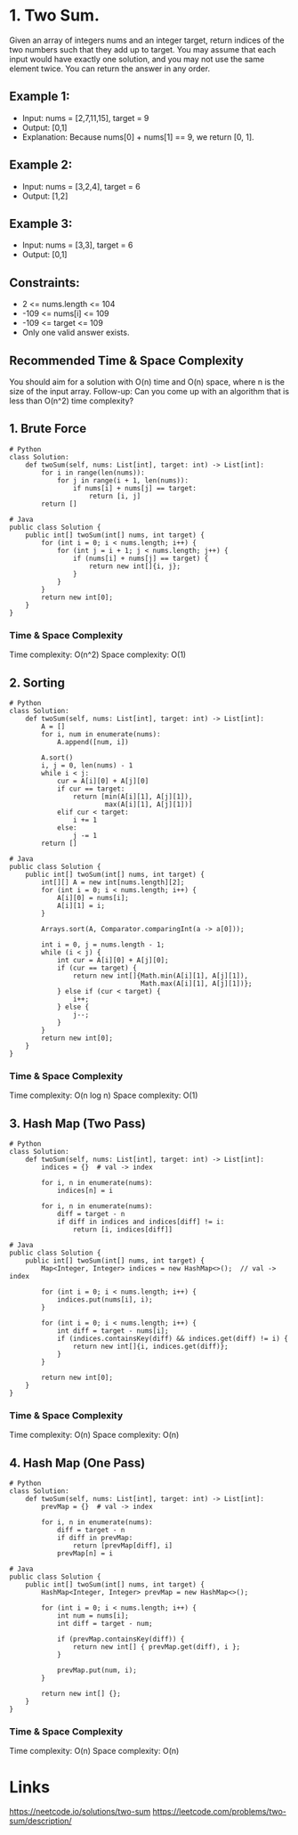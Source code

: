 # 1. Two Sum.

Given an array of integers nums and an integer target, return indices of the two numbers such that they add up to target.
You may assume that each input would have exactly one solution, and you may not use the same element twice.
You can return the answer in any order.

## Example 1:
* Input: nums = [2,7,11,15], target = 9
* Output: [0,1]
* Explanation: Because nums[0] + nums[1] == 9, we return [0, 1].

## Example 2:
* Input: nums = [3,2,4], target = 6
* Output: [1,2]

## Example 3:
* Input: nums = [3,3], target = 6
* Output: [0,1]
 
## Constraints:
* 2 <= nums.length <= 104
* -109 <= nums[i] <= 109
* -109 <= target <= 109
* Only one valid answer exists.
 
## Recommended Time & Space Complexity
You should aim for a solution with O(n) time and O(n) space, where n is the size of the input array.
Follow-up: Can you come up with an algorithm that is less than O(n^2) time complexity?

## 1. Brute Force
```
# Python
class Solution:
    def twoSum(self, nums: List[int], target: int) -> List[int]:
        for i in range(len(nums)):
            for j in range(i + 1, len(nums)):
                if nums[i] + nums[j] == target:
                    return [i, j]
        return []
```
```
# Java
public class Solution {
    public int[] twoSum(int[] nums, int target) {
        for (int i = 0; i < nums.length; i++) {
            for (int j = i + 1; j < nums.length; j++) {
                if (nums[i] + nums[j] == target) {
                    return new int[]{i, j};
                }
            }
        }
        return new int[0];
    }
}
```
### Time & Space Complexity
Time complexity: O(n^2)
Space complexity: O(1)

## 2. Sorting
```
# Python
class Solution:
    def twoSum(self, nums: List[int], target: int) -> List[int]:
        A = []
        for i, num in enumerate(nums):
            A.append([num, i])
        
        A.sort()
        i, j = 0, len(nums) - 1
        while i < j:
            cur = A[i][0] + A[j][0]
            if cur == target:
                return [min(A[i][1], A[j][1]), 
                        max(A[i][1], A[j][1])]
            elif cur < target:
                i += 1
            else:
                j -= 1
        return []
```
```
# Java
public class Solution {
    public int[] twoSum(int[] nums, int target) {
        int[][] A = new int[nums.length][2];
        for (int i = 0; i < nums.length; i++) {
            A[i][0] = nums[i];
            A[i][1] = i;
        }

        Arrays.sort(A, Comparator.comparingInt(a -> a[0]));

        int i = 0, j = nums.length - 1;
        while (i < j) {
            int cur = A[i][0] + A[j][0];
            if (cur == target) {
                return new int[]{Math.min(A[i][1], A[j][1]), 
                                 Math.max(A[i][1], A[j][1])};
            } else if (cur < target) {
                i++;
            } else {
                j--;
            }
        }
        return new int[0];
    }
}
```
### Time & Space Complexity
Time complexity: O(n log n)
Space complexity: O(1)

## 3. Hash Map (Two Pass)
```
# Python
class Solution:
    def twoSum(self, nums: List[int], target: int) -> List[int]:
        indices = {}  # val -> index

        for i, n in enumerate(nums):
            indices[n] = i

        for i, n in enumerate(nums):
            diff = target - n
            if diff in indices and indices[diff] != i:
                return [i, indices[diff]]
```
```
# Java
public class Solution {
    public int[] twoSum(int[] nums, int target) {
        Map<Integer, Integer> indices = new HashMap<>();  // val -> index

        for (int i = 0; i < nums.length; i++) {
            indices.put(nums[i], i);
        }

        for (int i = 0; i < nums.length; i++) {
            int diff = target - nums[i];
            if (indices.containsKey(diff) && indices.get(diff) != i) {
                return new int[]{i, indices.get(diff)};
            }
        }

        return new int[0];
    }
}
```

### Time & Space Complexity
Time complexity: O(n)
Space complexity: O(n)

## 4. Hash Map (One Pass)
```
# Python
class Solution:
    def twoSum(self, nums: List[int], target: int) -> List[int]:
        prevMap = {}  # val -> index

        for i, n in enumerate(nums):
            diff = target - n
            if diff in prevMap:
                return [prevMap[diff], i]
            prevMap[n] = i
```
```
# Java
public class Solution {
    public int[] twoSum(int[] nums, int target) {
        HashMap<Integer, Integer> prevMap = new HashMap<>();

        for (int i = 0; i < nums.length; i++) {
            int num = nums[i];
            int diff = target - num;

            if (prevMap.containsKey(diff)) {
                return new int[] { prevMap.get(diff), i };
            }

            prevMap.put(num, i);
        }

        return new int[] {};
    }
}
```
### Time & Space Complexity
Time complexity: O(n)
Space complexity: O(n)

# Links
https://neetcode.io/solutions/two-sum
https://leetcode.com/problems/two-sum/description/
